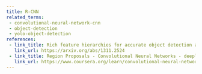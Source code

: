 ```yaml
---
title: R-CNN
related_terms:
 - convolutional-neural-network-cnn
 - object-detection
 - yolo-object-detection
references:
 - link_title: Rich feature hierarchies for accurate object detection and semantic segmentation
   link_url: https://arxiv.org/abs/1311.2524
 - link_title: Region Proposals - Convolutional Neural Networks - deeplearning.ai
   link_url: https://www.coursera.org/learn/convolutional-neural-networks/lecture/aCYZv/optional-region-proposals
---
```

